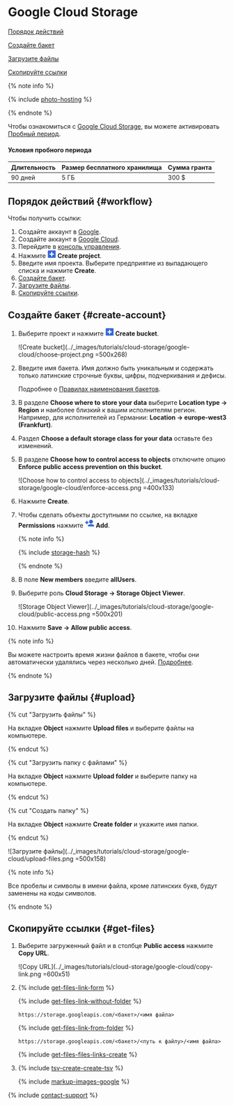 # Google Cloud Storage

[Порядок действий](#workflow)

[Создайте бакет](#create-account)

[Загрузите файлы](#upload)

[Скопируйте ссылки](#get-files)

{% note info %}

{% include [photo-hosting](_includes/cloud-storage/photo-hosting.md) %}

{% endnote %}

Чтобы ознакомиться с [Google Cloud Storage](https://cloud.google.com/storage/docs/introduction), вы можете активировать [Пробный период](https://cloud.google.com/free?).

#### Условия пробного периода

Длительность | Размер бесплатного хранилища | Сумма гранта
------------ | ----------------- | ------------
90 дней | 5 ГБ | 300 $

## Порядок действий {#workflow}

Чтобы получить ссылки:

1. Создайте аккаунт в [Google](https://cloud.google.com/storage/docs/lifecycle).
1. Создайте аккаунт в [Google Cloud](https://cloud.google.com/free?).
1. Перейдите в [консоль управления](https://console.cloud.google.com/projectselector2/storage/browser).
1. Нажмите ![Create project](../_images/tutorials/cloud-storage/google-cloud/create-bucket-icon.png) **Create project**.
1. Введите имя проекта. Выберите предприятие из выпадающего списка и нажмите **Create**.
1. [Создайте бакет](#create-account).
1. [Загрузите файлы](#upload).
1. [Скопируйте ссылки](#get-files).

## Создайте бакет {#create-account}

1. Выберите проект и нажмите ![Create bucket](../_images/tutorials/cloud-storage/google-cloud/create-bucket-icon.png) **Create bucket**.

    ![Create bucket](../_images/tutorials/cloud-storage/google-cloud/choose-project.png =500x268)

1. Введите имя бакета. Имя должно быть уникальным и содержать только латинские строчные буквы, цифры, подчеркивания и дефисы.

    Подробнее о [Правилах наименования бакетов](https://cloud.google.com/storage/docs/naming-buckets?_ga=2.31332223.-1978071647.1627855306).

1. В разделе **Choose where to store your data** выберите **Location type → Region** и наиболее близкий к вашим исполнителям регион. Например, для исполнителей из Германии: **Location → europe-west3 (Frankfurt)**.

1. Раздел **Choose a default storage class for your data** оставьте без изменений.

1. В разделе **Choose how to control access to objects** отключите опцию **Enforce public access prevention on this bucket**.

    ![Choose how to control access to objects](../_images/tutorials/cloud-storage/google-cloud/enforce-access.png =400x133)

1. Нажмите **Create**.

1. Чтобы сделать объекты доступными по ссылке, на вкладке **Permissions** нажмите ![Add](../_images/tutorials/cloud-storage/google-cloud/add-permission.png) **Add**.

    {% note info %}

    {% include [storage-hash](_includes/cloud-storage/hash.md) %}

    {% endnote %}

1. В поле **New members** введите **allUsers**.

1. Выберите роль **Cloud Storage → Storage Object Viewer**.

    ![Storage Object Viewer](../_images/tutorials/cloud-storage/google-cloud/public-access.png =500x201)

1. Нажмите **Save → Allow public access**.

{% note info %}

Вы можете настроить время жизни файлов в бакете, чтобы они автоматически удалялись через несколько дней. [Подробнее](https://myaccount.google.com/).

{% endnote %}

## Загрузите файлы {#upload}

{% cut "Загрузить файлы" %}

На вкладке **Object** нажмите **Upload files** и выберите файлы на компьютере.

{% endcut %}

{% cut "Загрузить папку с файлами" %}

На вкладке **Object** нажмите **Upload folder** и выберите папку на компьютере.

{% endcut %}

{% cut "Создать папку" %}

На вкладке **Object** нажмите **Create folder** и укажите имя папки.

{% endcut %}

![Загрузите файлы](../_images/tutorials/cloud-storage/google-cloud/upload-files.png =500x158)

{% note info %}

Все пробелы и символы в имени файла, кроме латинских букв, будут заменены на коды символов.

{% endnote %}

## Скопируйте ссылки {#get-files}

1. Выберите загруженный файл и в столбце **Public access** нажмите **Copy URL**.

    ![Copy URL](../_images/tutorials/cloud-storage/google-cloud/copy-link.png =600x51)

1. {% include [get-files-link-form](_includes/amazon-cloud-storage/id-get-files/link-form.md) %}

    {% include [get-files-link-without-folder](_includes/amazon-cloud-storage/id-get-files/link-without-folder.md) %}

    ```
    https://storage.googleapis.com/<бакет>/<имя файла>
    ```

    {% include [get-files-link-from-folder](_includes/amazon-cloud-storage/id-get-files/link-from-folder.md) %}

    ```
    https://storage.googleapis.com/<бакет>/<путь к файлу>/<имя файла>
    ```

    {% include [get-files-files-links-create](_includes/amazon-cloud-storage/id-get-files/files-links-create.md) %}

1. {% include [tsv-create-create-tsv](_includes/cloud-storage/id-tsv-create/create-tsv.md) %}

    {% include [markup-images-google](_includes/cloud-storage/markup/markup-images-google.md) %}

{% include [contact-support](_includes/contact-support.md) %}